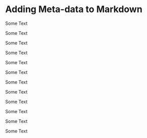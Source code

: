 

# Adding Meta-data to Markdown

Some Text

Some Text

Some Text

Some Text

Some Text

Some Text

Some Text

Some Text

Some Text

Some Text

Some Text

Some Text
